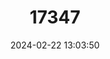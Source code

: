 ---
title: "17347"
category: "Hypsugo lophurus"
draft: false
date: 2024-02-22 13:03:50
languages:
  English: ["Burma Pipistrelle", "Burmese Pipistrelle"]
---